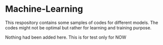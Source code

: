 # Machine-Learning
This respository contains some samples of codes for different models.  The codes might not be optimal but rather for learning and training purpose.

Nothing had been added here.  This is for test only for NOW
